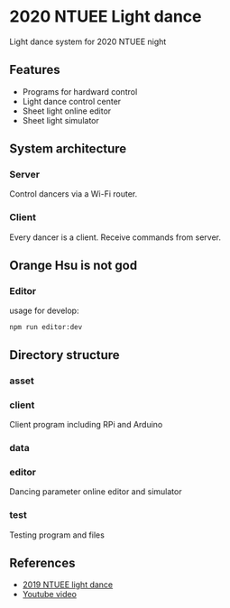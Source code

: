 # 2020 NTUEE Light dance
Light dance system for 2020 NTUEE night

## Features
- Programs for hardward control
- Light dance control center
- Sheet light online editor
- Sheet light simulator

## System architecture

### Server
Control dancers via a Wi-Fi router. 

### Client
Every dancer is a client. Receive commands from server.

## Orange Hsu is not god

### Editor
usage for develop:

``` npm run editor:dev ```

## Directory structure
### asset
### client
Client program including RPi and Arduino 

### data
### editor
Dancing parameter online editor and simulator

### test
Testing program and files

## References
- [2019 NTUEE light dance](https://github.com/andyh0913/NTUEE_light_dance)
- [Youtube video](https://www.youtube.com/watch?v=5fHv55kS9Lo)
